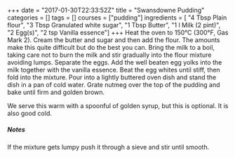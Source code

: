 +++
date = "2017-01-30T22:33:52Z"
title = "Swansdowne Pudding"
categories = []
tags = []
courses = ["pudding"]
ingredients = [
    "4 Tbsp Plain flour",
    "3 Tbsp Granulated white sugar",
    "1 Tbsp Butter",
    "1 l Milk (2 pint)",
    "2 Egg(s)",
    "2 tsp Vanilla essence"]
+++
Heat the oven to 150°C (300°F, Gas Mark 2).
Cream the butter and sugar and then add the flour. The amounts make this
quite difficult but do the best you can. Bring the milk to a boil, taking care not
to burn the milk and stir gradually into the flour mixture avoiding lumps.
Separate the eggs. Add the well beaten egg yolks into the milk together with
the vanilla essence. Beat the egg whites until stiff, then fold into the mixture.
Pour into a lightly buttered oven dish and stand the dish in a pan of cold
water. Grate nutmeg over the top of the pudding and bake until firm and
golden brown.

We serve this warm with a spoonful of golden syrup, but this is optional. It is
also good cold.

##### Notes
If the mixture gets lumpy push it through a sieve and stir until smooth.